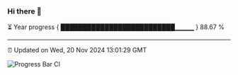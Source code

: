### Hi there 👋

⏳ Year progress { ██████████████████████████▁▁▁▁ } 88.67 %

---

⏰ Updated on Wed, 20 Nov 2024 13:01:29 GMT

![Progress Bar CI](https://github.com/IshwaranRudhara/GIT-ACTION/workflows/Progress%20Bar%20CI/badge.svg)
